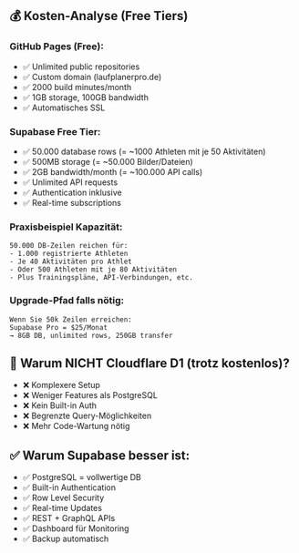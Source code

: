 ## 💰 Kosten-Analyse (Free Tiers)

### GitHub Pages (Free):
- ✅ Unlimited public repositories
- ✅ Custom domain (laufplanerpro.de)
- ✅ 2000 build minutes/month
- ✅ 1GB storage, 100GB bandwidth
- ✅ Automatisches SSL

### Supabase Free Tier:
- ✅ 50.000 database rows (= ~1000 Athleten mit je 50 Aktivitäten)
- ✅ 500MB storage (= ~50.000 Bilder/Dateien)
- ✅ 2GB bandwidth/month (= ~100.000 API calls)
- ✅ Unlimited API requests
- ✅ Authentication inklusive
- ✅ Real-time subscriptions

### Praxisbeispiel Kapazität:
```
50.000 DB-Zeilen reichen für:
- 1.000 registrierte Athleten
- Je 40 Aktivitäten pro Athlet
- Oder 500 Athleten mit je 80 Aktivitäten
- Plus Trainingspläne, API-Verbindungen, etc.
```

### **Upgrade-Pfad falls nötig:**
```
Wenn Sie 50k Zeilen erreichen:
Supabase Pro = $25/Monat
→ 8GB DB, unlimited rows, 250GB transfer
```

## 🚀 Warum NICHT Cloudflare D1 (trotz kostenlos)?

- ❌ Komplexere Setup
- ❌ Weniger Features als PostgreSQL
- ❌ Kein Built-in Auth
- ❌ Begrenzte Query-Möglichkeiten
- ❌ Mehr Code-Wartung nötig

## ✅ Warum Supabase besser ist:

- ✅ PostgreSQL = vollwertige DB
- ✅ Built-in Authentication
- ✅ Row Level Security
- ✅ Real-time Updates
- ✅ REST + GraphQL APIs
- ✅ Dashboard für Monitoring
- ✅ Backup automatisch
